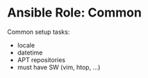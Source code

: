 Ansible Role: Common
=========

Common setup tasks:

- locale
- datetime
- APT repositories
- must have SW (vim, htop, ...)
